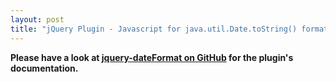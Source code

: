 ```yaml
---
layout: post
title: "jQuery Plugin - Javascript for java.util.Date.toString() format"
---
```


**Please have a look at [jquery-dateFormat on GitHub](http://github.com/phstc/jquery-dateFormat) for the plugin's documentation.**
